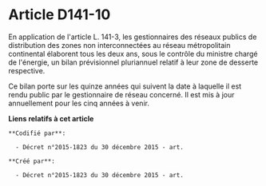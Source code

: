 # Article D141-10

En application de l'article L. 141-3, les gestionnaires des réseaux publics de distribution des zones non interconnectées au
réseau métropolitain continental élaborent tous les deux ans, sous le contrôle du ministre chargé de l'énergie, un bilan
prévisionnel pluriannuel relatif à leur zone de desserte respective.

Ce bilan porte sur les quinze années qui suivent la date à laquelle il est rendu public par le gestionnaire de réseau
concerné. Il est mis à jour annuellement pour les cinq années à venir.

**Liens relatifs à cet article**

	**Codifié par**:

	  - Décret n°2015-1823 du 30 décembre 2015 - art.

	**Créé par**:

	  - Décret n°2015-1823 du 30 décembre 2015 - art.
